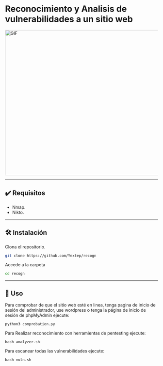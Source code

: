 # Reconocimiento y Analisis de vulnerabilidades a un sitio web

<img align="center" height="480" width="1000" alt="GIF" src="https://github.com/Yextep/recogn/assets/114537444/edc1d225-a696-4660-93bb-49f5d60b7b97"/>

---

## ✔️ Requisitos

- Nmap.
- Nikto.

---

## 🛠️ Instalación

Clona el repositorio.

```bash
git clone https://github.com/Yextep/recogn
```

Accede a la carpeta

```bash
cd recogn
```
---

## 🔎 Uso
Para comprobar de que el sitio web esté en linea, tenga pagina de inicio de sesión del administrador, use wordpress o tenga la página de inicio de sesión de phpMyAdmin ejecute:
```
python3 comprobation.py
```
Para Realizar reconocimiento con herramientas de pentesting ejecute:
```
bash analyzer.sh
```
Para escanear todas las vulnerabilidades ejecute:
```
bash vuln.sh
```

